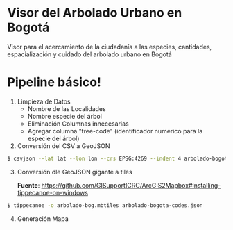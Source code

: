 # Visor del Arbolado Urbano en Bogotá
Visor para el acercamiento de la ciudadanía a las especies, cantidades, espacialización y cuidado del arbolado urbano en Bogotá
# Pipeline básico!
1. Limpieza de Datos
	- Nombre de las Localidades
	- Nombre especie del árbol
	- Eliminación Columnas innecesarias
	- Agregar columna "tree-code" (identificador numérico para la especie del árbol)
2. Conversión del CSV a GeoJSON
```sh
$ csvjson --lat lat --lon lon --crs EPSG:4269 --indent 4 arbolado-bogota-codes.csv > arbolado-bogota-codes.json
```
3. Conversión dle GeoJSON gigante a tiles

   **Fuente**: https://github.com/GISupportICRC/ArcGIS2Mapbox#installing-tippecanoe-on-windows
```sh
$ tippecanoe -o arbolado-bog.mbtiles arbolado-bogota-codes.json
```
4. Generación Mapa
